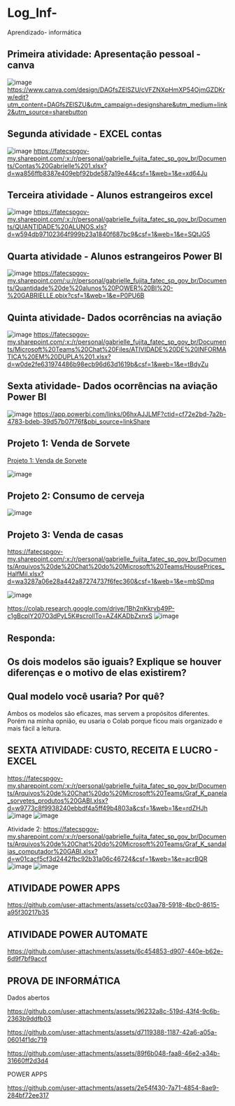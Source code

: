 # Log_Inf-
Aprendizado- informática 

## Primeira atividade: Apresentação pessoal -  canva 
![image](https://github.com/user-attachments/assets/678da2e1-218d-4a59-b727-e16a352f46b9)
https://www.canva.com/design/DAGfsZElSZU/cVFZNXpHmXP54OjmGZDKrw/edit?utm_content=DAGfsZElSZU&utm_campaign=designshare&utm_medium=link2&utm_source=sharebutton

## Segunda atividade - EXCEL contas 
![image](https://github.com/user-attachments/assets/61a21ca4-11a2-4dbe-9cf3-4e4715c613a8)
https://fatecspgov-my.sharepoint.com/:x:/r/personal/gabrielle_fujita_fatec_sp_gov_br/Documents/Contas%20Gabrielle%201.xlsx?d=wa856ffb8387e409ebf92bde587a19e44&csf=1&web=1&e=xd64Ju

## Terceira atividade - Alunos estrangeiros excel
![image](https://github.com/user-attachments/assets/815f04f6-f3d5-4373-a5e5-64b0b4759ec4)
https://fatecspgov-my.sharepoint.com/:x:/r/personal/gabrielle_fujita_fatec_sp_gov_br/Documents/QUANTIDADE%20ALUNOS.xls?d=w594db97102364f999b23a1840f687bc9&csf=1&web=1&e=SQtJG5

## Quarta atividade - Alunos estrangeiros Power BI 
![image](https://github.com/user-attachments/assets/5688667f-b101-491c-bfaf-0b79d21f8af8)
https://fatecspgov-my.sharepoint.com/:u:/r/personal/gabrielle_fujita_fatec_sp_gov_br/Documents/Quantidade%20de%20alunos%20POWER%20BI%20-%20GABRIELLE.pbix?csf=1&web=1&e=P0PU6B

## Quinta atividade- Dados ocorrências na aviação
![image](https://github.com/user-attachments/assets/cf30bb43-326d-4265-9052-82466ec55b5f)
https://fatecspgov-my.sharepoint.com/:x:/r/personal/gabrielle_fujita_fatec_sp_gov_br/Documents/Microsoft%20Teams%20Chat%20Files/ATIVIDADE%20DE%20INFORMATICA%20EM%20DUPLA%201.xlsx?d=w0de2fe631974486b98ecb96d63d1619b&csf=1&web=1&e=tBdyZu

## Sexta atividade- Dados ocorrências na aviação Power BI
![image](https://github.com/user-attachments/assets/6fef3078-036f-4489-a85d-a9a50019589a)
https://app.powerbi.com/links/06hxAJJLMF?ctid=cf72e2bd-7a2b-4783-bdeb-39d57b07f76f&pbi_source=linkShare

## Projeto 1: Venda de Sorvete
[Projeto 1: Venda de Sorvete](https://fatecspgov-my.sharepoint.com/:x:/r/personal/gabrielle_fujita_fatec_sp_gov_br/Documents/IceCream.csv?d=wb811bf2b00b84742b80257be4746de60&csf=1&web=1&e=nhY5oL)

![image](https://github.com/user-attachments/assets/08094fec-0ba5-467b-ac51-24b6774710a1)

## Projeto 2: Consumo de cerveja
![image](https://github.com/user-attachments/assets/13742f8a-eb83-4b3f-908b-549ddc0c5aa5)

## Projeto 3: Venda de casas
https://fatecspgov-my.sharepoint.com/:x:/r/personal/gabrielle_fujita_fatec_sp_gov_br/Documents/Arquivos%20de%20Chat%20do%20Microsoft%20Teams/HousePrices_HalfMil.xlsx?d=wa3287a06e28a442a87274737f6fec360&csf=1&web=1&e=mbSDmq

![image](https://github.com/user-attachments/assets/ebed56b0-c945-486d-b1f7-8e3740e50246)

https://colab.research.google.com/drive/1Bh2nKkrvb49P-c1gBcplY207O3dPyL5K#scrollTo=AZ4KADbZxnxS
![image](https://github.com/user-attachments/assets/7277f5a2-4abd-4a5d-a6f2-36640e854fa1)


## Responda:
## Os dois modelos são iguais? Explique se houver diferenças e o motivo de elas existirem?
## Qual modelo você usaria? Por quê?
 
Ambos os modelos são eficazes, mas servem a propósitos diferentes. Porém na minha opnião, eu usaria o Colab porque ficou mais organizado e mais fácil a leitura.

## SEXTA ATIVIDADE: CUSTO, RECEITA E LUCRO - EXCEL
https://fatecspgov-my.sharepoint.com/:x:/r/personal/gabrielle_fujita_fatec_sp_gov_br/Documents/Arquivos%20de%20Chat%20do%20Microsoft%20Teams/Graf_K_panela_sorvetes_produtos%20GABI.xlsx?d=w9773c8f9938240ebbdf4a5ff49b4803a&csf=1&web=1&e=rdZHJh
![image](https://github.com/user-attachments/assets/b29563c1-31a0-4cb5-b53f-e407430ef72a)
![image](https://github.com/user-attachments/assets/0ff96b8a-2d2a-429c-bf2c-2be08b4d0801)

Atividade 2:
https://fatecspgov-my.sharepoint.com/:x:/r/personal/gabrielle_fujita_fatec_sp_gov_br/Documents/Arquivos%20de%20Chat%20do%20Microsoft%20Teams/Graf_K_sandalias_computador%20GABI.xlsx?d=w01cacf5cf3d2442fbc92b31a06c46724&csf=1&web=1&e=acrBQR
![image](https://github.com/user-attachments/assets/8ecbb83c-c592-454d-b1df-7fc2659efe38)
![image](https://github.com/user-attachments/assets/3586f995-6bf7-4ebe-ae73-5043ae161e7c)

## ATIVIDADE POWER APPS 

https://github.com/user-attachments/assets/cc03aa78-5918-4bc0-8615-a95f30217b35

## ATIVIDADE POWER AUTOMATE 

https://github.com/user-attachments/assets/6c454853-d907-440e-b62e-6d9f7bf9accf

## PROVA DE INFORMÁTICA 
Dados abertos

https://github.com/user-attachments/assets/96232a8c-519d-43f4-9c6b-2363b9ddfb03

https://github.com/user-attachments/assets/d7119388-1187-42a6-a05a-06014f1dc719

https://github.com/user-attachments/assets/89f6b048-faa8-46e2-a34b-31660ff2d3d4




POWER APPS


https://github.com/user-attachments/assets/2e54f430-7a71-4854-8ae9-284bf72ee317








